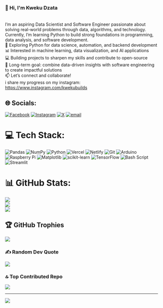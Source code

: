 ### 👋 Hi, I'm Kweku Dzata<br><br>
I’m an aspiring Data Scientist and Software Engineer passionate about solving real-world problems through data, algorithms, and technology. Currently, I’m learning Python to build strong foundations in programming, data analysis, and software development.<br>🌱 Exploring Python for data science, automation, and backend development<br>📊 Interested in machine learning, data visualization, and AI applications<br>💻 Building projects to sharpen my skills and contribute to open-source<br>🚀 Long-term goal: combine data-driven insights with software engineering to create impactful solutions<br>📫 Let’s connect and collaborate!<br>i share my progress on my instagram: https://www.instagram.com/kwekubuilds


## 🌐 Socials:
[![Facebook](https://img.shields.io/badge/Facebook-%231877F2.svg?logo=Facebook&logoColor=white)](https://facebook.com/kwekudzata) [![Instagram](https://img.shields.io/badge/Instagram-%23E4405F.svg?logo=Instagram&logoColor=white)](https://instagram.com/kwekudzata) [![X](https://img.shields.io/badge/X-black.svg?logo=X&logoColor=white)](https://x.com/kwekudzata) [![email](https://img.shields.io/badge/Email-D14836?logo=gmail&logoColor=white)](mailto:dzataemmanuel2@gmail.com) 

# 💻 Tech Stack:
![Pandas](https://img.shields.io/badge/pandas-%23150458.svg?style=flat&logo=pandas&logoColor=white) ![NumPy](https://img.shields.io/badge/numpy-%23013243.svg?style=flat&logo=numpy&logoColor=white) ![Python](https://img.shields.io/badge/python-3670A0?style=flat&logo=python&logoColor=ffdd54) ![Vercel](https://img.shields.io/badge/vercel-%23000000.svg?style=flat&logo=vercel&logoColor=white) ![Netlify](https://img.shields.io/badge/netlify-%23000000.svg?style=flat&logo=netlify&logoColor=#00C7B7) ![Git](https://img.shields.io/badge/git-%23F05033.svg?style=flat&logo=git&logoColor=white) ![Arduino](https://img.shields.io/badge/-Arduino-00979D?style=flat&logo=Arduino&logoColor=white) ![Raspberry Pi](https://img.shields.io/badge/-Raspberry_Pi-C51A4A?style=flat&logo=Raspberry-Pi) ![Matplotlib](https://img.shields.io/badge/Matplotlib-%23ffffff.svg?style=flat&logo=Matplotlib&logoColor=black) ![scikit-learn](https://img.shields.io/badge/scikit--learn-%23F7931E.svg?style=flat&logo=scikit-learn&logoColor=white) ![TensorFlow](https://img.shields.io/badge/TensorFlow-%23FF6F00.svg?style=flat&logo=TensorFlow&logoColor=white) ![Bash Script](https://img.shields.io/badge/bash_script-%23121011.svg?style=flat&logo=gnu-bash&logoColor=white) ![Streamlit](https://img.shields.io/badge/Streamlit-%23FE4B4B.svg?style=flat&logo=streamlit&logoColor=white)
# 📊 GitHub Stats:
![](https://github-readme-stats.vercel.app/api?username=just-bugs&theme=tokyonight&hide_border=false&include_all_commits=false&count_private=false)<br/>
![](https://nirzak-streak-stats.vercel.app/?user=just-bugs&theme=tokyonight&hide_border=false)<br/>
![](https://github-readme-stats.vercel.app/api/top-langs/?username=just-bugs&theme=tokyonight&hide_border=false&include_all_commits=false&count_private=false&layout=compact)

## 🏆 GitHub Trophies
![](https://github-profile-trophy.vercel.app/?username=just-bugs&theme=tokyonight&no-frame=false&no-bg=true&margin-w=4)

### ✍️ Random Dev Quote
![](https://quotes-github-readme.vercel.app/api?type=horizontal&theme=tokyonight)

### 🔝 Top Contributed Repo
![](https://github-contributor-stats.vercel.app/api?username=just-bugs&limit=5&theme=tokyonight&combine_all_yearly_contributions=true)

---
[![](https://visitcount.itsvg.in/api?id=just-bugs&icon=0&color=0)](https://visitcount.itsvg.in)

<!-- Proudly created with GPRM ( https://gprm.itsvg.in ) -->
